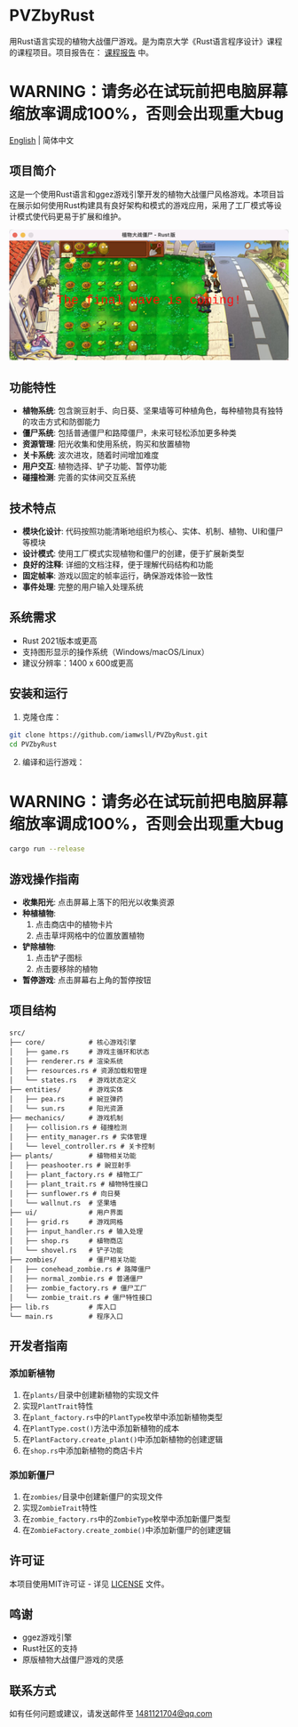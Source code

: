 # PVZbyRust

用Rust语言实现的植物大战僵尸游戏。是为南京大学《Rust语言程序设计》课程的课程项目。项目报告在：
[课程报告](doc/课程报告.md) 中。

# WARNING：请务必在试玩前把电脑屏幕缩放率调成100%，否则会出现重大bug

[English](README_EN.md) | 简体中文

## 项目简介

这是一个使用Rust语言和ggez游戏引擎开发的植物大战僵尸风格游戏。本项目旨在展示如何使用Rust构建具有良好架构和模式的游戏应用，采用了工厂模式等设计模式使代码更易于扩展和维护。

![游戏截图](Resource/other_image/Screenshot.png)

## 功能特性

- **植物系统**: 包含豌豆射手、向日葵、坚果墙等可种植角色，每种植物具有独特的攻击方式和防御能力
- **僵尸系统**: 包括普通僵尸和路障僵尸，未来可轻松添加更多种类
- **资源管理**: 阳光收集和使用系统，购买和放置植物
- **关卡系统**: 波次进攻，随着时间增加难度
- **用户交互**: 植物选择、铲子功能、暂停功能
- **碰撞检测**: 完善的实体间交互系统

## 技术特点

- **模块化设计**: 代码按照功能清晰地组织为核心、实体、机制、植物、UI和僵尸等模块
- **设计模式**: 使用工厂模式实现植物和僵尸的创建，便于扩展新类型
- **良好的注释**: 详细的文档注释，便于理解代码结构和功能
- **固定帧率**: 游戏以固定的帧率运行，确保游戏体验一致性
- **事件处理**: 完整的用户输入处理系统

## 系统需求

- Rust 2021版本或更高
- 支持图形显示的操作系统（Windows/macOS/Linux）
- 建议分辨率：1400 x 600或更高

## 安装和运行

1. 克隆仓库：
```bash
git clone https://github.com/iamwsll/PVZbyRust.git
cd PVZbyRust
```

2. 编译和运行游戏：
# WARNING：请务必在试玩前把电脑屏幕缩放率调成100%，否则会出现重大bug
```bash
cargo run --release
```

## 游戏操作指南

- **收集阳光**: 点击屏幕上落下的阳光以收集资源
- **种植植物**: 
  1. 点击商店中的植物卡片
  2. 点击草坪网格中的位置放置植物
- **铲除植物**: 
  1. 点击铲子图标
  2. 点击要移除的植物
- **暂停游戏**: 点击屏幕右上角的暂停按钮

## 项目结构

```
src/
├── core/           # 核心游戏引擎
│   ├── game.rs     # 游戏主循环和状态
│   ├── renderer.rs # 渲染系统
│   ├── resources.rs # 资源加载和管理
│   └── states.rs   # 游戏状态定义
├── entities/       # 游戏实体
│   ├── pea.rs      # 豌豆弹药
│   └── sun.rs      # 阳光资源
├── mechanics/      # 游戏机制
│   ├── collision.rs # 碰撞检测
│   ├── entity_manager.rs # 实体管理
│   └── level_controller.rs # 关卡控制
├── plants/         # 植物相关功能
│   ├── peashooter.rs # 豌豆射手
│   ├── plant_factory.rs # 植物工厂
│   ├── plant_trait.rs # 植物特性接口
│   ├── sunflower.rs # 向日葵
│   └── wallnut.rs  # 坚果墙
├── ui/             # 用户界面
│   ├── grid.rs     # 游戏网格
│   ├── input_handler.rs # 输入处理
│   ├── shop.rs     # 植物商店
│   └── shovel.rs   # 铲子功能
├── zombies/        # 僵尸相关功能
│   ├── conehead_zombie.rs # 路障僵尸
│   ├── normal_zombie.rs # 普通僵尸
│   ├── zombie_factory.rs # 僵尸工厂
│   └── zombie_trait.rs # 僵尸特性接口
├── lib.rs          # 库入口
└── main.rs         # 程序入口
```

## 开发者指南

### 添加新植物

1. 在`plants/`目录中创建新植物的实现文件
2. 实现`PlantTrait`特性
3. 在`plant_factory.rs`中的`PlantType`枚举中添加新植物类型
4. 在`PlantType.cost()`方法中添加新植物的成本
5. 在`PlantFactory.create_plant()`中添加新植物的创建逻辑
6. 在`shop.rs`中添加新植物的商店卡片

### 添加新僵尸

1. 在`zombies/`目录中创建新僵尸的实现文件
2. 实现`ZombieTrait`特性
3. 在`zombie_factory.rs`中的`ZombieType`枚举中添加新僵尸类型
4. 在`ZombieFactory.create_zombie()`中添加新僵尸的创建逻辑

## 许可证

本项目使用MIT许可证 - 详见 [LICENSE](LICENSE) 文件。

## 鸣谢

- ggez游戏引擎
- Rust社区的支持
- 原版植物大战僵尸游戏的灵感

## 联系方式

如有任何问题或建议，请发送邮件至 1481121704@qq.com
